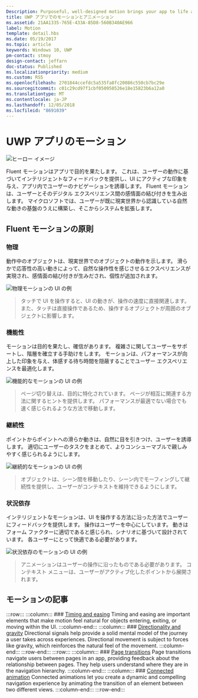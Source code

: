 ```yaml
---
Description: Purposeful, well-designed motion brings your app to life and makes the experience feel crafted and polished. Help users understand context changes, and tie experiences together with visual transitions.
title: UWP アプリでのモーションとアニメーション
ms.assetid: 21AA1335-765E-433A-85D8-560B340AE966
label: Motion
template: detail.hbs
ms.date: 05/19/2017
ms.topic: article
keywords: Windows 10, UWP
pm-contact: stmoy
design-contact: jeffarn
doc-status: Published
ms.localizationpriority: medium
ms.custom: RS5
ms.openlocfilehash: 2701844ccefdc5a535fa8fc20086c550cb7bc29e
ms.sourcegitcommit: c01c29cd97f1cbf050950526e18e15823b6a12a0
ms.translationtype: MT
ms.contentlocale: ja-JP
ms.lasthandoff: 12/05/2018
ms.locfileid: "8691039"
---
```

# <a name="motion-for-uwp-apps"></a>UWP アプリのモーション

![ヒーロー イメージ](images/header-motion2.svg)

Fluent モーションはアプリで目的を果たします。 これは、ユーザーの動作に基づいてインテリジェントなフィードバックを提供し、UI にアクティブな印象を与え、アプリ内でユーザーのナビゲーションを誘導します。 Fluent モーションは、ユーザーとそのデジタル エクスペリエンス間の感情面の結び付きを生み出します。 マイクロソフトでは、ユーザーが既に現実世界から認識している自然な動きの基盤のうえに構築し、そこからシステムを拡張します。

## <a name="fluent-motion-principles"></a>Fluent モーションの原則

### <a name="physical"></a>物理

動作中のオブジェクトは、現実世界でのオブジェクトの動作を示します。 滑らかで応答性の高い動きによって、自然な操作性を感じさせるエクスペリエンスが実現され、感情面の結び付きが生みだされ、個性が追加されます。

![物理モーションの UI の例](images/Physical.gif)
> タッチで UI を操作すると、UI の動きが、操作の速度に直接関連します。 また、タッチは直接操作であるため、操作するオブジェクトが周囲のオブジェクトに影響します。

### <a name="functional"></a>機能性

モーションは目的を果たし、確信があります。 複雑さに関してユーザーをサポートし、階層を確立する手助けをします。 モーションは、パフォーマンスが向上した印象を与え、体感する待ち時間を隠蔽することでユーザー エクスペリエンスを最適化します。

![機能的なモーションの UI の例](images/functional.gif)
> ページ切り替えは、目的に特化されています。 ページが相互に関連する方法に関するヒントを提供します。 パフォーマンスが最適でない場合でも速く感じられるような方法で移動します。

### <a name="continuous"></a>継続性

ポイントからポイントへの滑らか動きは、自然に目を引きつけ、ユーザーを誘導します。 適切にユーザーのタスクをまとめて、よりコンシューマブルで親しみやすく感じられるようにします。

![継続的なモーションの UI の例](images/continuous3.gif)
> オブジェクトは、シーン間を移動したり、シーン内でモーフィングして継続性を提供し、ユーザーがコンテキストを維持できるようにします。

### <a name="contextual"></a>状況依存

インテリジェントなモーションは、UI を操作する方法に沿った方法でユーザーにフィードバックを提供します。 操作はユーザーを中心にしています。 動きはフォーム ファクターに適切であると感じられ、シナリオに基づいて設計されています。 各ユーザーにとって快適である必要があります。

![状況依存のモーションの UI の例](images/Contextual.gif)
> アニメーションはユーザーの操作に沿ったものである必要があります。 コンテキスト メニューは、ユーザーがアクティブ化したポイントから展開されます。 

## <a name="motion-articles"></a>モーションの記事

:::row:::
    :::column:::
        ### [Timing and easing](timing-and-easing.md)
        Timing and easing are important elements that make motion feel natural for objects entering, exiting, or moving within the UI.
    :::column-end:::
    :::column:::
        ### [Directionality and gravity](directionality-and-gravity.md)
        Directional signals help provide a solid mental model of the journey a user takes across experiences. Directional movement is subject to forces like gravity, which reinforces the natural feel of the movement.
    :::column-end:::
:::row-end:::
:::row:::
    :::column:::
        ### [Page transitions](page-transitions.md)
        Page transitions navigate users between pages in an app, providing feedback about the relationship between pages. They help users understand where they are in the navigation hierarchy.
    :::column-end:::
    :::column:::
        ### [Connected animation](connected-animation.md)
        Connected animations let you create a dynamic and compelling navigation experience by animating the transition of an element between two different views.
    :::column-end:::
:::row-end:::
